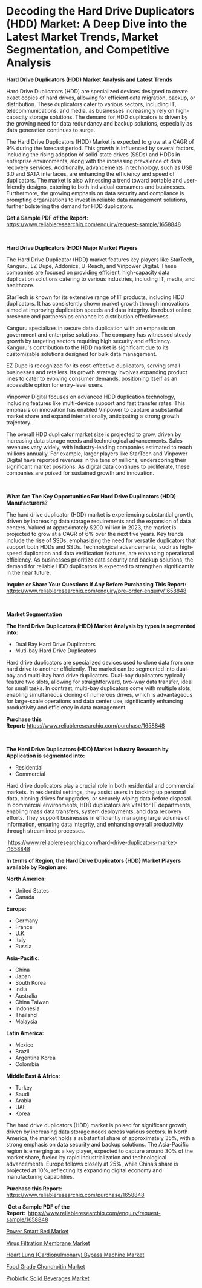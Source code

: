 <p><h1>Decoding the Hard Drive Duplicators (HDD) Market: A Deep Dive into the Latest Market Trends, Market Segmentation, and Competitive Analysis</h1></p><p><strong>Hard Drive Duplicators (HDD) Market Analysis and Latest Trends</strong></p>
<p><p>Hard Drive Duplicators (HDD) are specialized devices designed to create exact copies of hard drives, allowing for efficient data migration, backup, or distribution. These duplicators cater to various sectors, including IT, telecommunications, and media, as businesses increasingly rely on high-capacity storage solutions. The demand for HDD duplicators is driven by the growing need for data redundancy and backup solutions, especially as data generation continues to surge.</p><p>The Hard Drive Duplicators (HDD) Market is expected to grow at a CAGR of 9% during the forecast period. This growth is influenced by several factors, including the rising adoption of solid-state drives (SSDs) and HDDs in enterprise environments, along with the increasing prevalence of data recovery services. Additionally, advancements in technology, such as USB 3.0 and SATA interfaces, are enhancing the efficiency and speed of duplicators. The market is also witnessing a trend toward portable and user-friendly designs, catering to both individual consumers and businesses. Furthermore, the growing emphasis on data security and compliance is prompting organizations to invest in reliable data management solutions, further bolstering the demand for HDD duplicators.</p></p>
<p><strong>Get a Sample PDF of the Report:&nbsp;</strong> <a href="https://www.reliableresearchiq.com/enquiry/request-sample/1658848?utm_campaign=1834&utm_medium=2&utm_source=Github&utm_content=ia&utm_term=23032025&utm_id=hard-drive-duplicators-hdd">https://www.reliableresearchiq.com/enquiry/request-sample/1658848</a></p>
<p>&nbsp;</p>
<p><strong>Hard Drive Duplicators (HDD) Major Market Players</strong></p>
<p><p>The Hard Drive Duplicator (HDD) market features key players like StarTech, Kanguru, EZ Dupe, Addonics, U-Reach, and Vinpower Digital. These companies are focused on providing efficient, high-capacity data duplication solutions catering to various industries, including IT, media, and healthcare.</p><p>StarTech is known for its extensive range of IT products, including HDD duplicators. It has consistently shown market growth through innovations aimed at improving duplication speeds and data integrity. Its robust online presence and partnerships enhance its distribution effectiveness.</p><p>Kanguru specializes in secure data duplication with an emphasis on government and enterprise solutions. The company has witnessed steady growth by targeting sectors requiring high security and efficiency. Kanguru's contribution to the HDD market is significant due to its customizable solutions designed for bulk data management.</p><p>EZ Dupe is recognized for its cost-effective duplicators, serving small businesses and retailers. Its growth strategy involves expanding product lines to cater to evolving consumer demands, positioning itself as an accessible option for entry-level users.</p><p>Vinpower Digital focuses on advanced HDD duplication technology, including features like multi-device support and fast transfer rates. This emphasis on innovation has enabled Vinpower to capture a substantial market share and expand internationally, anticipating a strong growth trajectory.</p><p>The overall HDD duplicator market size is projected to grow, driven by increasing data storage needs and technological advancements. Sales revenues vary widely, with industry-leading companies estimated to reach millions annually. For example, larger players like StarTech and Vinpower Digital have reported revenues in the tens of millions, underscoring their significant market positions. As digital data continues to proliferate, these companies are poised for sustained growth and innovation.</p></p>
<p>&nbsp;</p>
<p><strong>What Are The Key Opportunities For Hard Drive Duplicators (HDD) Manufacturers?</strong></p>
<p><p>The hard drive duplicator (HDD) market is experiencing substantial growth, driven by increasing data storage requirements and the expansion of data centers. Valued at approximately $200 million in 2023, the market is projected to grow at a CAGR of 6% over the next five years. Key trends include the rise of SSDs, emphasizing the need for versatile duplicators that support both HDDs and SSDs. Technological advancements, such as high-speed duplication and data verification features, are enhancing operational efficiency. As businesses prioritize data security and backup solutions, the demand for reliable HDD duplicators is expected to strengthen significantly in the near future.</p></p>
<p><strong>Inquire or Share Your Questions If Any Before Purchasing This Report:</strong> <a href="https://www.reliableresearchiq.com/enquiry/pre-order-enquiry/1658848?utm_campaign=1834&utm_medium=2&utm_source=Github&utm_content=ia&utm_term=23032025&utm_id=hard-drive-duplicators-hdd">https://www.reliableresearchiq.com/enquiry/pre-order-enquiry/1658848</a></p>
<p>&nbsp;</p>
<p><strong>Market Segmentation</strong></p>
<p><strong>The Hard Drive Duplicators (HDD) Market Analysis by types is segmented into:</strong></p>
<p><ul><li>Dual Bay Hard Drive Duplicators</li><li>Muti-bay Hard Drive Duplicators</li></ul></p>
<p><p>Hard drive duplicators are specialized devices used to clone data from one hard drive to another efficiently. The market can be segmented into dual-bay and multi-bay hard drive duplicators. Dual-bay duplicators typically feature two slots, allowing for straightforward, two-way data transfer, ideal for small tasks. In contrast, multi-bay duplicators come with multiple slots, enabling simultaneous cloning of numerous drives, which is advantageous for large-scale operations and data center use, significantly enhancing productivity and efficiency in data management.</p></p>
<p><strong>Purchase this Report:&nbsp;</strong><a href="https://www.reliableresearchiq.com/purchase/1658848?utm_campaign=1834&utm_medium=2&utm_source=Github&utm_content=ia&utm_term=23032025&utm_id=hard-drive-duplicators-hdd">https://www.reliableresearchiq.com/purchase/1658848</a></p>
<p>&nbsp;</p>
<p><strong>The Hard Drive Duplicators (HDD) Market Industry Research by Application is segmented into:</strong></p>
<p><ul><li>Residential</li><li>Commercial</li></ul></p>
<p><p>Hard drive duplicators play a crucial role in both residential and commercial markets. In residential settings, they assist users in backing up personal data, cloning drives for upgrades, or securely wiping data before disposal. In commercial environments, HDD duplicators are vital for IT departments, enabling mass data transfers, system deployments, and data recovery efforts. They support businesses in efficiently managing large volumes of information, ensuring data integrity, and enhancing overall productivity through streamlined processes.</p></p>
<p><a href="https://www.reliableresearchiq.com/hard-drive-duplicators-market-r1658848?utm_campaign=1834&utm_medium=2&utm_source=Github&utm_content=ia&utm_term=23032025&utm_id=hard-drive-duplicators-hdd">&nbsp;https://www.reliableresearchiq.com/hard-drive-duplicators-market-r1658848</a></p>
<p><strong>In terms of Region, the Hard Drive Duplicators (HDD) Market Players available by Region are:</strong></p>
<p>
    <p> <strong> North America: </strong>
        <ul>
            <li>United States</li>
            <li>Canada</li>
        </ul>
        </p> 
    <p> <strong> Europe: </strong>
        <ul>
            <li>Germany</li>
            <li>France</li>
            <li>U.K.</li>
            <li>Italy</li>
            <li>Russia</li>
        </ul>
        </p> 
    <p> <strong> Asia-Pacific: </strong>
        <ul>
            <li>China</li>
            <li>Japan</li>
            <li>South Korea</li>
            <li>India</li>
            <li>Australia</li>
            <li>China Taiwan</li>
            <li>Indonesia</li>
            <li>Thailand</li>
            <li>Malaysia</li>
        </ul>
        </p> 
    <p> <strong> Latin America: </strong>
        <ul>
            <li>Mexico</li>
            <li>Brazil</li>
            <li>Argentina Korea</li>
            <li>Colombia</li>
        </ul>
        </p> 
    <p> <strong> Middle East & Africa: </strong>
        <ul>
            <li>Turkey</li>
            <li>Saudi</li>
            <li>Arabia</li>
            <li>UAE</li>
            <li>Korea</li>
        </ul>
    </p>
    </p>
<p><p>The hard drive duplicators (HDD) market is poised for significant growth, driven by increasing data storage needs across various sectors. In North America, the market holds a substantial share of approximately 35%, with a strong emphasis on data security and backup solutions. The Asia-Pacific region is emerging as a key player, expected to capture around 30% of the market share, fueled by rapid industrialization and technological advancements. Europe follows closely at 25%, while China’s share is projected at 10%, reflecting its expanding digital economy and manufacturing capabilities.</p></p>
<p><strong>Purchase this Report: </strong><a href="https://www.reliableresearchiq.com/purchase/1658848?utm_campaign=1834&utm_medium=2&utm_source=Github&utm_content=ia&utm_term=23032025&utm_id=hard-drive-duplicators-hdd">https://www.reliableresearchiq.com/purchase/1658848</a></p>
<p>&nbsp;<strong>Get a Sample PDF of the Report:&nbsp;&nbsp;</strong><a href="https://www.reliableresearchiq.com/enquiry/request-sample/1658848?utm_campaign=1834&utm_medium=2&utm_source=Github&utm_content=ia&utm_term=23032025&utm_id=hard-drive-duplicators-hdd">https://www.reliableresearchiq.com/enquiry/request-sample/1658848</a></p>
<p><strong></strong></p>
<p><p><a href="https://github.com/myongfranzcs/Market-Research-Report-List-1/blob/main/power-smart-bed-market.md?utm_campaign=1834&utm_medium=2&utm_source=Github&utm_content=ia&utm_term=23032025&utm_id=hard-drive-duplicators-hdd">Power Smart Bed Market</a></p><p><a href="https://github.com/tentandyik/Market-Research-Report-List-1/blob/main/virus-filtration-membrane-market.md?utm_campaign=1834&utm_medium=2&utm_source=Github&utm_content=ia&utm_term=23032025&utm_id=hard-drive-duplicators-hdd">Virus Filtration Membrane Market</a></p><p><a href="https://github.com/klenaestien23/Market-Research-Report-List-1/blob/main/heart-lung-cardiopulmonary-bypass-machine-market.md?utm_campaign=1834&utm_medium=2&utm_source=Github&utm_content=ia&utm_term=23032025&utm_id=hard-drive-duplicators-hdd">Heart Lung (Cardiopulmonary) Bypass Machine Market</a></p><p><a href="https://github.com/mismannely/Market-Research-Report-List-1/blob/main/food-grade-chondroitin-market.md?utm_campaign=1834&utm_medium=2&utm_source=Github&utm_content=ia&utm_term=23032025&utm_id=hard-drive-duplicators-hdd">Food Grade Chondroitin Market</a></p><p><a href="https://github.com/biandnikelrs/Market-Research-Report-List-1/blob/main/probiotic-solid-beverages-market.md?utm_campaign=1834&utm_medium=2&utm_source=Github&utm_content=ia&utm_term=23032025&utm_id=hard-drive-duplicators-hdd">Probiotic Solid Beverages Market</a></p></p>